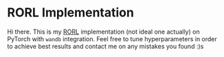 # RORL Implementation

Hi there. This is my [RORL](https://arxiv.org/abs/2206.02829) implementation (not ideal one actually) on PyTorch with `wandb` integration. Feel free to tune hyperparameters in order to achieve best results and contact me on any mistakes you found :)s
